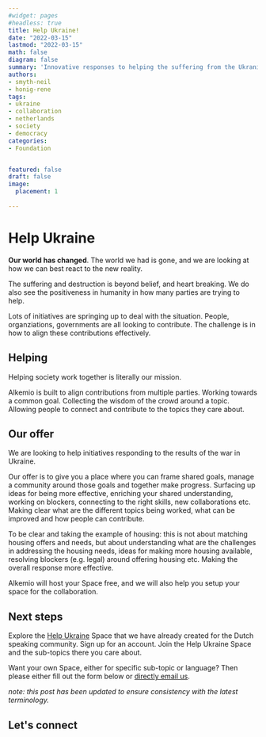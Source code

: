 ```yaml
---
#widget: pages
#headless: true
title: Help Ukraine!
date: "2022-03-15"
lastmod: "2022-03-15"
math: false
diagram: false
summary: 'Innovative responses to helping the suffering from the Ukranian invasion'
authors:
- smyth-neil
- honig-rene
tags:
- ukraine
- collaboration
- netherlands
- society
- democracy
categories:
- Foundation


featured: false
draft: false
image:
  placement: 1
  
---
```


# Help Ukraine

__Our world has changed__. The world we had is gone, and we are looking at how we can best react to the new reality.

The suffering and destruction is beyond belief, and heart breaking. We do also see the positiveness in humanity in how many parties are trying to help.

Lots of initiatives are springing up to deal with the situation. People, organziations, governments are all looking to contribute. The challenge is in how to align these contributions effectively.

## Helping
Helping society work together is literally our mission.

Alkemio is built to align contributions from multiple parties. Working towards a common goal. Collecting the wisdom of the crowd around a topic. Allowing people to connect and contribute to the topics they care about.


## Our offer
We are looking to help initiatives responding to the results of the war in Ukraine.

Our offer is to give you a place where you can frame shared goals, manage a community around those goals and together make progress. Surfacing up ideas for being more effective, enriching your shared understanding, working on blockers, connecting to the right skills, new collaborations etc. Making clear what are the different topics being worked, what can be improved and how people can contribute. 

To be clear and taking the example of housing: this is not about matching housing offers and needs, but about understanding what are the challenges in addressing the housing needs, ideas for making more housing available, resolving blockers (e.g. legal) around offering housing etc. Making the overall response more effective. 

Alkemio will host your Space free, and we will also help you setup your space for the collaboration. 

## Next steps

Explore the [Help Ukraine](https://demo.alkem.io/ukraine/dashboard) Space that we have already created for the Dutch speaking community. Sign up for an account. Join the Help Ukraine Space and the sub-topics there you care about. 

Want your own Space, either for specific sub-topic or language? Then please either fill out the form below or [directly email us](https://www.alkemio.org/feedback/).

*note: this post has been updated to ensure consistency with the latest terminology.*

## Let's connect
<script charset="utf-8" type="text/javascript" src="//js-eu1.hsforms.net/forms/v2.js"></script>
<script>
  hbspt.forms.create({
	region: "eu1",
	portalId: "25488729",
	formId: "370443e4-044d-49fa-91c1-877ead69145a"
});
</script>














